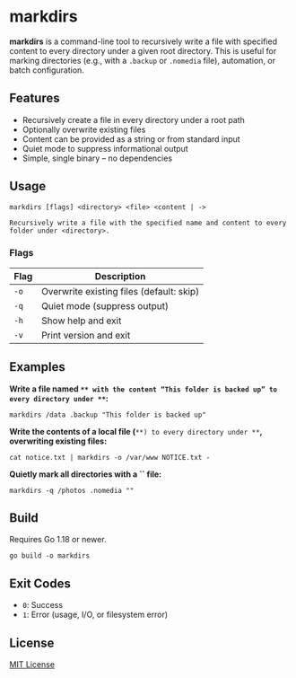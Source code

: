 # markdirs

**markdirs** is a command-line tool to recursively write a file with specified content to every directory under a given root directory.
This is useful for marking directories (e.g., with a `.backup` or `.nomedia` file), automation, or batch configuration.

## Features

* Recursively create a file in every directory under a root path
* Optionally overwrite existing files
* Content can be provided as a string or from standard input
* Quiet mode to suppress informational output
* Simple, single binary – no dependencies

## Usage

```shell
markdirs [flags] <directory> <file> <content | ->

Recursively write a file with the specified name and content to every folder under <directory>.
```

### Flags

| Flag | Description                              |
| ---- | ---------------------------------------- |
| `-o` | Overwrite existing files (default: skip) |
| `-q` | Quiet mode (suppress output)             |
| `-h` | Show help and exit                       |
| `-v` | Print version and exit                   |

## Examples

**Write a file named **`** with the content “This folder is backed up” to every directory under **`**:**

```shell
markdirs /data .backup "This folder is backed up"
```

**Write the contents of a local file (**`**) to every directory under **`**, overwriting existing files:**

```shell
cat notice.txt | markdirs -o /var/www NOTICE.txt -
```

**Quietly mark all directories with a **\`\`** file:**

```shell
markdirs -q /photos .nomedia ""
```

## Build

Requires Go 1.18 or newer.

```shell
go build -o markdirs
```

## Exit Codes

* `0`: Success
* `1`: Error (usage, I/O, or filesystem error)

## License

[MIT License](LICENSE)